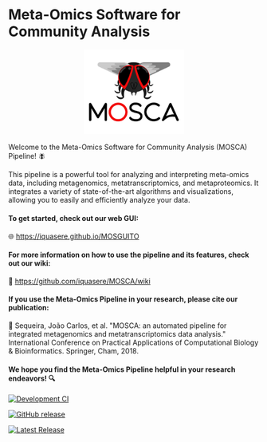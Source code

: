 # Meta-Omics Software for Community Analysis

<p align="center" href="https://github.com/iquasere/MOSCA">
  <img width="40%" src="resources/mosca_logo.png" alt="Logo" title="Logo by Sérgio A. Silva">
</p>

Welcome to the Meta-Omics Software for Community Analysis (MOSCA) Pipeline! :fly:

This pipeline is a powerful tool for analyzing and interpreting meta-omics data, including metagenomics, metatranscriptomics, and metaproteomics. It integrates a variety of state-of-the-art algorithms and visualizations, allowing you to easily and efficiently analyze your data.

#### To get started, check out our web GUI:

🌐 https://iquasere.github.io/MOSGUITO

#### For more information on how to use the pipeline and its features, check out our wiki:

📖 https://github.com/iquasere/MOSCA/wiki

#### If you use the Meta-Omics Pipeline in your research, please cite our publication:

📄 Sequeira, João Carlos, et al. "MOSCA: an automated pipeline for integrated metagenomics and metatranscriptomics data analysis." International Conference on Practical Applications of Computational Biology & Bioinformatics. Springer, Cham, 2018.

#### We hope you find the Meta-Omics Pipeline helpful in your research endeavors! 🔍


[![Development CI](https://github.com/iquasere/MOSCA/actions/workflows/main.yml/badge.svg?branch=development)](https://github.com/iquasere/MOSCA/actions/workflows/main.yml)

[![GitHub release](https://img.shields.io/github/release/iquasere/MOSCA.svg)](https://github.com/iquasere/MOSCA/releases/latest)

[![Latest Release](https://img.shields.io/github/release-date/iquasere/MOSCA.svg)](https://github.com/iquasere/MOSCA/releases)
